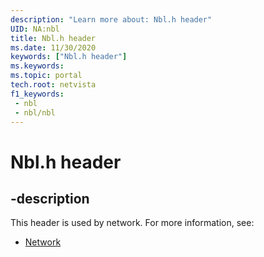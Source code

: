 ```yaml
---
description: "Learn more about: Nbl.h header"
UID: NA:nbl
title: Nbl.h header
ms.date: 11/30/2020
keywords: ["Nbl.h header"]
ms.keywords: 
ms.topic: portal
tech.root: netvista
f1_keywords:
 - nbl
 - nbl/nbl
---
```


# Nbl.h header


## -description

This header is used by network. For more information, see:

- [Network](../_netvista/index.md)

